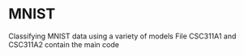 # MNIST
Classifying MNIST data using a variety of models
File CSC311A1 and CSC311A2 contain the main code
